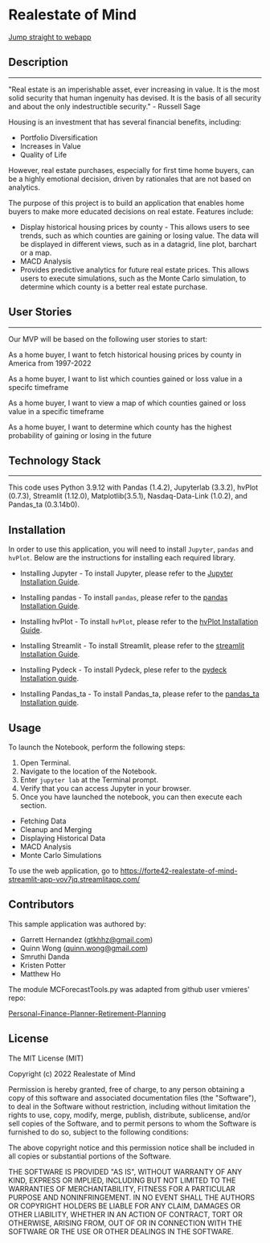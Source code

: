 # Realestate of Mind

[Jump straight to webapp](https://forte42-realestate-of-mind-streamlit-app-vov7jq.streamlitapp.com/)

## Description

---

"Real estate is an imperishable asset, ever increasing in value. It is the most solid security that human ingenuity has devised. It is the basis of all security and about the only indestructible security." - Russell Sage

Housing is an investment that has several financial benefits, including:

- Portfolio Diversification
- Increases in Value
- Quality of Life

However, real estate purchases, especially for first time home buyers, can be a highly emotional decision, driven by rationales that are not based on analytics.

The purpose of this project is to build an application that enables home buyers to make more educated decisions on real estate. Features include:

- Display historical housing prices by county - This allows users to see trends, such as which counties are gaining or losing value. The data will be displayed in different views, such as in a datagrid, line plot, barchart or a map.
- MACD Analysis
- Provides predictive analytics for future real estate prices. This allows users to execute simulations, such as the Monte Carlo simulation, to determine which county is a better real estate purchase.

## User Stories

---

Our MVP will be based on the following user stories to start:

As a home buyer, I want to fetch historical housing prices by county in America from 1997-2022

As a home buyer, I want to list which counties gained or loss value in a specifc timeframe

As a home buyer, I want to view a map of which counties gained or loss value in a specific timeframe

As a home buyer, I want to determine which county has the highest probability of gaining or losing in the future

## Technology Stack

---

This code uses Python 3.9.12 with Pandas (1.4.2), Jupyterlab (3.3.2), hvPlot (0.7.3), Streamlit (1.12.0), Matplotlib(3.5.1), Nasdaq-Data-Link (1.0.2), and Pandas_ta (0.3.14b0).

## Installation

In order to use this application, you will need to install `Jupyter`, `pandas` and `hvPlot`. Below are the instructions for installing each required library.

- Installing Jupyter - To install Jupyter, please refer to the [Jupyter Installation Guide](https://jupyter.org/install).

- Installing pandas - To install `pandas`, please refer to the [pandas Installation Guide](https://pandas.pydata.org/pandas-docs/stable/getting_started/install.html).

- Installing hvPlot - To install `hvPlot`, please refer to the [hvPlot Installation Guide](https://pypi.org/project/hvplot).

- Installing Streamlit - To install Streamlit, please refer to the [streamlit Installation Guide](https://docs.streamlit.io/library/get-started/installation).

- Installing Pydeck - To install Pydeck, plese refer to the [pydeck Installation guide](https://pydeck.gl/installation.html).

- Installing Pandas_ta - To install Pandas_ta, please refer to the [pandas_ta Installation guide](https://github.com/twopirllc/pandas-ta#installation).

## Usage

To launch the Notebook, perform the following steps:

1. Open Terminal.
2. Navigate to the location of the Notebook.
3. Enter `jupyter lab` at the Terminal prompt.
4. Verify that you can access Jupyter in your browser.
5. Once you have launched the notebook, you can then execute each section.

- Fetching Data
- Cleanup and Merging
- Displaying Historical Data
- MACD Analysis
- Monte Carlo Simulations

To use the web application, go to https://forte42-realestate-of-mind-streamlit-app-vov7jq.streamlitapp.com/

## Contributors

This sample application was authored by:

- Garrett Hernandez (gtkhhz@gmail.com)
- Quinn Wong (quinn.wong@gmail.com)
- Smruthi Danda
- Kristen Potter
- Matthew Ho

The module MCForecastTools.py was adapted from github user vmieres' repo:

 [Personal-Finance-Planner-Retirement-Planning](https://github.com/vmieres/Personal-Finance-Planer-Retirement-Planing/blob/main/MCForecastTools.py)

## License

The MIT License (MIT)

Copyright (c) 2022 Realestate of Mind

Permission is hereby granted, free of charge, to any person obtaining a copy of this software and associated documentation files (the "Software"), to deal in the Software without restriction, including without limitation the rights to use, copy, modify, merge, publish, distribute, sublicense, and/or sell copies of the Software, and to permit persons to whom the Software is furnished to do so, subject to the following conditions:

The above copyright notice and this permission notice shall be included in all copies or substantial portions of the Software.

THE SOFTWARE IS PROVIDED "AS IS", WITHOUT WARRANTY OF ANY KIND, EXPRESS OR IMPLIED, INCLUDING BUT NOT LIMITED TO THE WARRANTIES OF MERCHANTABILITY, FITNESS FOR A PARTICULAR PURPOSE AND NONINFRINGEMENT. IN NO EVENT SHALL THE AUTHORS OR COPYRIGHT HOLDERS BE LIABLE FOR ANY CLAIM, DAMAGES OR OTHER LIABILITY, WHETHER IN AN ACTION OF CONTRACT, TORT OR OTHERWISE, ARISING FROM, OUT OF OR IN CONNECTION WITH THE SOFTWARE OR THE USE OR OTHER DEALINGS IN THE SOFTWARE.
